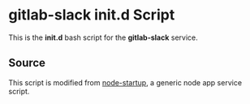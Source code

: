 # gitlab-slack init.d Script

This is the **init.d** bash script for the **gitlab-slack** service.

## Source

This script is modified from [node-startup](https://github.com/chovy/node-startup), a generic node app service script.
